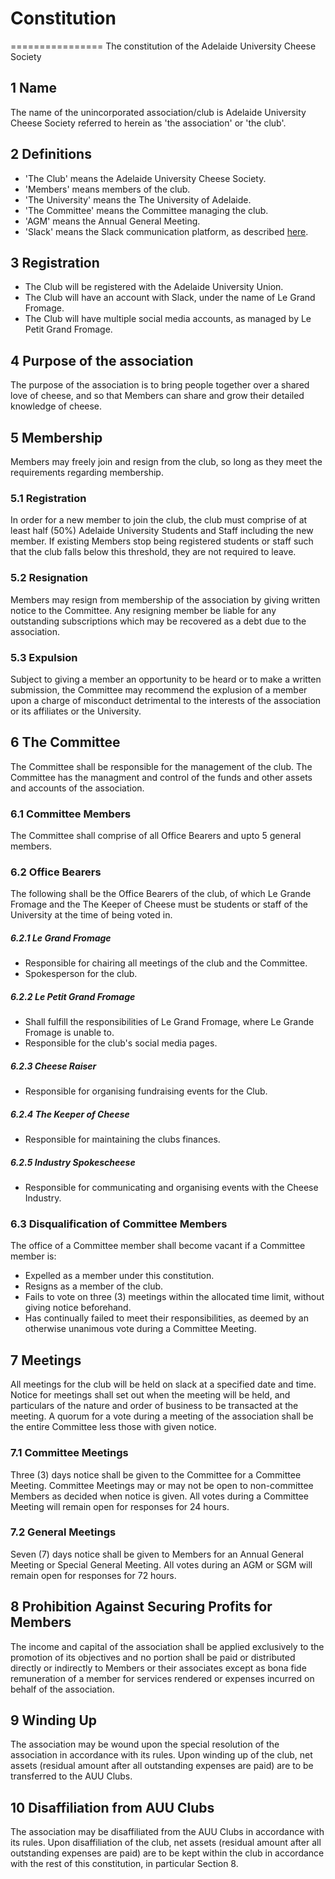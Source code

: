 # Constitution #
================
The constitution of the Adelaide University Cheese Society

## 1 Name
The name of the unincorporated association/club is Adelaide University Cheese Society referred to herein as 'the association' or 'the club'.

## 2 Definitions
* 'The Club' means the Adelaide University Cheese Society.
* 'Members' means members of the club.
* 'The University' means the The University of Adelaide.
* 'The Committee' means the Committee managing the club.
* 'AGM' means the Annual General Meeting.
* 'Slack' means the Slack communication platform, as described [here](https://slack.com/).

## 3 Registration
* The Club will be registered with the Adelaide University Union.
* The Club will have an account with Slack, under the name of Le Grand Fromage.
* The Club will have multiple social media accounts, as managed by Le Petit Grand Fromage.

## 4 Purpose of the association
The purpose of the association is to bring people together over a shared love of cheese, and so that Members can share and grow their detailed knowledge of cheese.

## 5 Membership
Members may freely join and resign from the club, so long as they meet the requirements regarding membership.

### 5.1 Registration
In order for a new member to join the club, the club must comprise of at least half (50%) Adelaide University Students and Staff including the new member. If existing Members stop being registered students or staff such that the club falls below this threshold, they are not required to leave.

### 5.2 Resignation
Members may resign from membership of the association by giving written notice to the Committee. Any resigning member be liable for any outstanding subscriptions which may be recovered as a debt due to the association.

### 5.3 Expulsion
Subject to giving a member an opportunity to be heard or to make a written submission, the Committee may recommend the explusion of a member upon a charge of misconduct detrimental to the interests of the association or its affiliates or the University.

## 6 The Committee
The Committee shall be responsible for the management of the club. The Committee has the managment and control of the funds and other assets and accounts of the association.

### 6.1 Committee Members
The Committee shall comprise of all Office Bearers and upto 5 general members.

### 6.2 Office Bearers
The following shall be the Office Bearers of the club, of which Le Grande Fromage and the The Keeper of Cheese must be students or staff of the University at the time of being voted in.

##### 6.2.1 Le Grand Fromage

* Responsible for chairing all meetings of the club and the Committee.
* Spokesperson for the club.

##### 6.2.2 Le Petit Grand Fromage

* Shall fulfill the responsibilities of Le Grand Fromage, where Le Grande Fromage is unable to.
* Responsible for the club's social media pages.

##### 6.2.3 Cheese Raiser

* Responsible for organising fundraising events for the Club.

##### 6.2.4 The Keeper of Cheese

* Responsible for maintaining the clubs finances.

##### 6.2.5 Industry Spokescheese

* Responsible for communicating and organising events with the Cheese Industry.

### 6.3 Disqualification of Committee Members
The office of a Committee member shall become vacant if a Committee member is:
* Expelled as a member under this constitution.
* Resigns as a member of the club.
* Fails to vote on three (3) meetings within the allocated time limit, without giving notice beforehand.
* Has continually failed to meet their responsibilities, as deemed by an otherwise unanimous vote during a Committee Meeting.

## 7 Meetings
All meetings for the club will be held on slack at a specified date and time. Notice for meetings shall set out when the meeting will be held, and particulars of the nature and order of business to be transacted at the meeting. A quorum for a vote during a meeting of the association shall be the entire Committee less those with given notice.

### 7.1 Committee Meetings
Three (3) days notice shall be given to the Committee for a Committee Meeting. Committee Meetings may or may not be open to non-committee Members as decided when notice is given. All votes during a Committee Meeting will remain open for responses for 24 hours.

### 7.2 General Meetings
Seven (7) days notice shall be given to Members for an Annual General Meeting or Special General Meeting. All votes during an AGM or SGM will remain open for responses for 72 hours.

## 8 Prohibition Against Securing Profits for Members
The income and capital of the association shall be applied exclusively to the promotion of its objectives and no portion shall be paid or distributed directly or indirectly to Members or their associates except as bona fide remuneration of a member for services rendered or expenses incurred on behalf of the association.

## 9 Winding Up
The association may be wound upon the special resolution of the association in accordance with its rules. Upon winding up of the club, net assets (residual amount after all outstanding expenses are paid) are to be transferred to the AUU Clubs.

## 10 Disaffiliation from AUU Clubs
The association may be disaffiliated from the AUU Clubs in accordance with its rules. Upon disaffiliation of the club, net assets (residual amount after all outstanding expenses are paid) are to be kept within the club in accordance with the rest of this constitution, in particular Section 8.